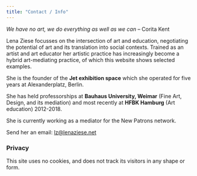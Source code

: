 ```yaml
---
title: "Contact / Info"
---
```

*We have no art, we do everything as well as we can* – Corita Kent


Lena Ziese focusses on the intersection of art and education, negotiating the potential of art and its translation into social contexts. Trained as an artist and art educator her artistic practice has increasingly become a hybrid art-mediating practice, of which this website shows selected examples. 

She is the founder of the **Jet exhibition space** which she operated for five years at Alexanderplatz, Berlin.

She has held professorships at **Bauhaus University, Weimar** (Fine Art, Design, and its mediation) and most recently at **HFBK Hamburg** (Art education) 2012-2018. 

She is currently working as a mediator for the New Patrons network.

Send her an email:
lz@lenaziese.net

### Privacy

This site uses no cookies, and does not track its visitors in any shape or form.

